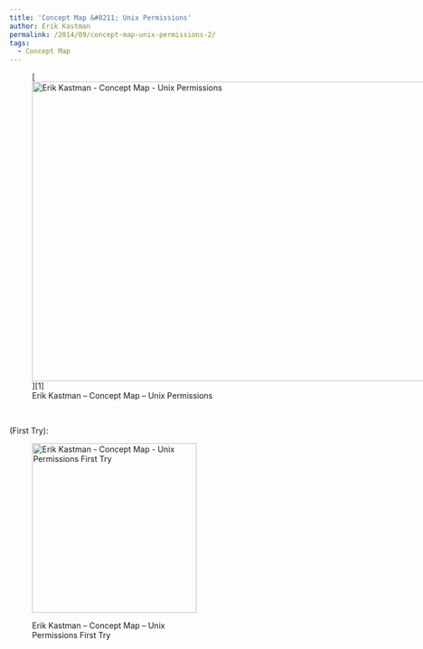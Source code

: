 ```yaml
---
title: 'Concept Map &#8211; Unix Permissions'
author: Erik Kastman
permalink: /2014/09/concept-map-unix-permissions-2/
tags:
  - Concept Map
---
```

<figure id="attachment_8833" style="width: 707px;" class="wp-caption alignnone">[<img class="size-large wp-image-8833" alt="Erik Kastman - Concept Map - Unix Permissions" src="http://teaching.software-carpentry.org/wp-content/uploads/2014/09/2014-09-18-01.54.56-1024x768.jpg" width="707" height="530" />][1]<figcaption class="wp-caption-text">Erik Kastman &#8211; Concept Map &#8211; Unix Permissions</figcaption></figure> 
&nbsp;

(First Try):<figure id="attachment_8835" style="width: 291px;" class="wp-caption alignnone">

[<img class="size-medium wp-image-8835" alt="Erik Kastman - Concept Map - Unix Permissions First Try" src="http://teaching.software-carpentry.org/wp-content/uploads/2014/09/2014-09-18-02.08.22-291x300.jpg" width="291" height="300" />][2]<figcaption class="wp-caption-text">Erik Kastman &#8211; Concept Map &#8211; Unix Permissions First Try</figcaption></figure> 
&nbsp;

 [1]: http://teaching.software-carpentry.org/wp-content/uploads/2014/09/2014-09-18-01.54.56.jpg
 [2]: http://teaching.software-carpentry.org/wp-content/uploads/2014/09/2014-09-18-02.08.22.jpg
